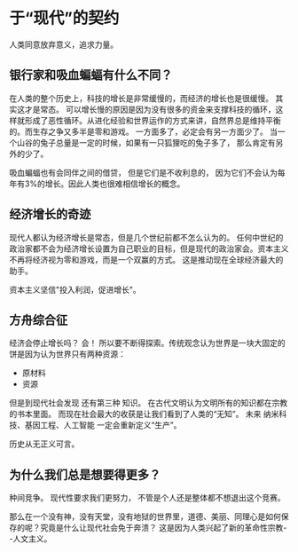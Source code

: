 # 于“现代”的契约
人类同意放弃意义，追求力量。

## 银行家和吸血蝙蝠有什么不同？
在人类的整个历史上，科技的增长是非常缓慢的，而经济的增长也是很缓慢。 其实这才是常态。
可以增长慢的原因是因为没有很多的资金来支撑科技的循环，这样就形成了恶性循环。从进化经验和世界运作的方式来讲，自然界总是维持平衡的。而生存之争又多半是零和游戏。 一方面多了，必定会有另一方面少了。 当一个山谷的兔子总量是一定的时候，如果有一只狐狸吃的兔子多了， 那么肯定有另外的少了。

吸血蝙蝠也有会同伴之间的借贷， 但是它们是不收利息的， 因为它们不会认为每年有3%的增长。因此人类也很难相信增长的概念。
## 经济增长的奇迹
现代人都认为经济增长是常态，但是几个世纪前都不怎么认为的。 任何中世纪的政治家都不会为经济增长设置为自己职业的目标，但是现代的政治家会。资本主义不再将经济视为零和游戏，而是一个双赢的方式。 这是推动现在全球经济最大的助手。

资本主义坚信"投入利润，促进增长"。

## 方舟综合征
经济会停止增长吗？ 会！ 所以要不断得探索。传统观念认为世界是一块大固定的饼是因为认为世界只有两种资源：

- 原材料
- 资源

但是到现代社会发现 还有第三种 知识。 在古代文明认为文明所有的知识都在宗教的书本里面。 而现在社会最大的收获是让我们看到了人类的“无知”。
未来 纳米科技、基因工程、人工智能 一定会重新定义“生产”。

历史从无正义可言。

## 为什么我们总是想要得更多？
种间竞争。 现代性要求我们更努力， 不管是个人还是整体都不想退出这个竞赛。

那么在一个没有神，没有天堂，没有地狱的世界里，道德、美丽、同理心是如何保存的呢？究竟是什么让现代社会免于奔溃？ 这是因为人类兴起了新的革命性宗教--人文主义。
